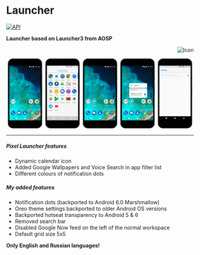 # Launcher
[![API](https://img.shields.io/badge/API-21%2B-orange.svg?style=flat)](https://android-arsenal.com/api?level=21)

**Launcher based on Launcher3 from AOSP** <p align="right"><img width="128" height="128" src="https://github.com/MaxFour/Launcher/tree/master/images/icon.png" alt="Icon" />

![Screenshots](./images/screenshots.png?raw=true)

--------

##### Pixel Launcher features

- Dynamic calendar icon
- Added Google Wallpapers and Voice Search in app filter list
- Different colours of notification dots

##### My added features

- Notification dots (backported to Android 6.0 Marshmallow)
- Oreo theme settings backported to older Android OS versions
- Backported hotseat transparency to Android 5 & 6
- Removed search bar
- Disabled Google Now feed on the left of the normal workspace
- Default grid size 5x5

**Only English and Russian languages!**